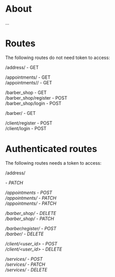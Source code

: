 # About

...


# Routes
  
The following routes do not need token to access:  
  
/address/<barbershop id> - GET  
  
/appointments/<barbershop id> - GET  
/appointments/<barbershop id>/<barber id> - GET  
  
/barber_shop - GET  
/barber_shop/register - POST  
/barber_shop/login - POST  
  
/barber/<barbershop id> - GET  
  
/client/register - POST  
/client/login - POST  
  
  
# Authenticated routes
  
The following routes needs a token to access:  
  
/address/<address id> - PATCH  
  
/appointments - POST  
/appointments/<appointment id> - PATCH  
/appointments/<appointment id> - PATCH  
  
/barber_shop/<barbershop id> - DELETE  
/barber_shop/<barbershop id> - PATCH  
  
/barber/register/<barbershop id> - POST  
/barber/<barber id> - DELETE  
  
/client/<user_id> - POST  
/client/<user_id> - DELETE  
  
/services/<barber id> - POST  
/services/<service id> - PATCH  
/services/<service id> - DELETE  

